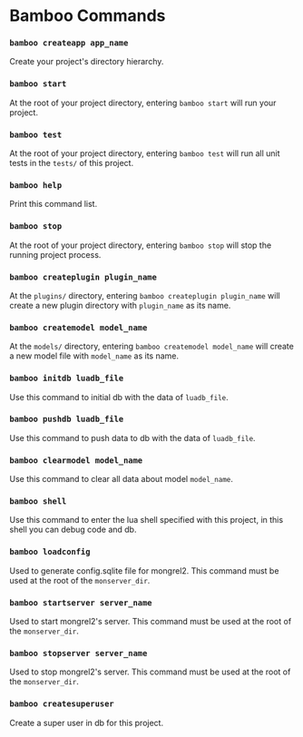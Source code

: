 Bamboo Commands
===============

### `bamboo createapp app_name`

Create your project's directory hierarchy.

### `bamboo start`

At the root of your project directory, entering `bamboo start` will run your project. 

### `bamboo test`

At the root of your project directory, entering `bamboo test` will run all  unit tests in the `tests/` of this project. 

### `bamboo help`

Print this command list.

### `bamboo stop`

At the root of your project directory, entering `bamboo stop` will stop the running project process. 

### `bamboo createplugin plugin_name`

At the `plugins/` directory, entering `bamboo createplugin plugin_name` will create a new plugin directory with `plugin_name` as its name.

### `bamboo createmodel model_name`

At the `models/` directory, entering `bamboo createmodel model_name` will create a new model file with `model_name` as its name.

### `bamboo initdb luadb_file`

Use this command to initial db with the data of `luadb_file`.

### `bamboo pushdb luadb_file`

Use this command to push data to db with the data of `luadb_file`.

### `bamboo clearmodel model_name`

Use this command to clear all data about model `model_name`. 

### `bamboo shell`

Use this command to enter the lua shell specified with this project, in this shell you can debug code and db.

### `bamboo loadconfig`

Used to generate config.sqlite file for mongrel2. This command must be used at the root of the `monserver_dir`.

### `bamboo startserver server_name`

Used to start mongrel2's server. This command must be used at the root of the `monserver_dir`.

### `bamboo stopserver server_name`

Used to stop mongrel2's server. This command must be used at the root of the `monserver_dir`.

### `bamboo createsuperuser`

Create a super user in db for this project.
